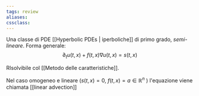 ```yaml
---
tags: review
aliases:
cssclass:
---
```

 
Una classe di PDE [[Hyperbolic PDEs | iperboliche]] di primo grado, _semi-lineare_.
Forma generale:
$$
\partial_t u(t,x) + f(t,x)\nabla u(t,x) = s(t,x)
$$

RIsolvibile col [[Metodo delle caratteristiche]].

Nel caso omogeneo e lineare ($s(t,x) = 0$, $f(t,x) = a \in \mathbb{R}^n$ ) l'equazione viene chiamata [[linear advection]]
